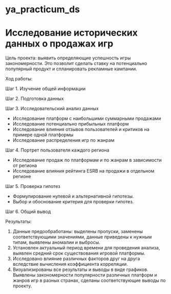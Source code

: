 # ya_practicum_ds
# Исследование исторических данных о продажах игр

Цель проекта: выявить определяющие успешность игры закономерности. Это позволит сделать ставку на потенциально популярный продукт и спланировать рекламные кампании.

Ход работы:

Шаг 1. Изучение общей информации

Шаг 2. Подготовка данных

Шаг 3. Исследовательский анализ данных
- Исследование платформ с наибольшими суммарными продажами
- Исследование потенциально прибыльных платформ
- Исследование влияния отзывов пользователей и критиков на примере одной платформы
- Исследование распределения игр по жанрам

Шаг 4. Портрет пользователя каждого региона
- Исследование продаж по платформам и по жанрам в зависимости от региона
- Исследование влияния рейтинга ESRB на продажи в отдельном регионе

Шаг 5. Проверка гипотез
* Формулирование нулевой и альтернативной гипотезы. 
* Выбор и обоснование критерия для проверки гипотез.

Шаг 6. Общий вывод

Результаты:
1. Данные предообработаны: выделены пропуски, заменены соответствующими значениями, данные приведены к нужным типам, выявлены аномалии и выбросы.
2. Установлен актуальный период времени для проведения анализа, выявлен средний срок существования игровой платформы. 
3. Исследовано влияние различных факторов друг на друга вследствие вычисления коэффициента корреляции.
4. Визуализированы все результаты и выводы в виде графиков.
Выявлены закономерности популярности различных платформ и жанров игр в разных странах, сделаны соответствующие выводы по проекту.

